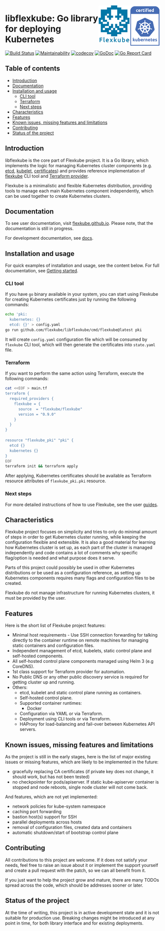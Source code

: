<a href="https://www.cncf.io/certification/software-conformance/"><img alt="Certified Kubernetes logo" width="100px" align="right" src="https://raw.githubusercontent.com/cncf/artwork/master/projects/kubernetes/certified-kubernetes/versionless/pantone/certified-kubernetes-pantone.png"></a>
<img alt="Flexkube logo" width="100px" align="right" src="https://github.com/flexkube/assets/raw/master/logo.jpg">

# libflexkube: Go library for deploying Kubernetes

[![Build Status](https://travis-ci.org/flexkube/libflexkube.svg?branch=master)](https://travis-ci.org/flexkube/libflexkube) [![Maintainability](https://api.codeclimate.com/v1/badges/5840c3fe0a9bc77aef08/maintainability)](https://codeclimate.com/github/flexkube/libflexkube/maintainability) [![codecov](https://codecov.io/gh/flexkube/libflexkube/branch/master/graph/badge.svg)](https://codecov.io/gh/flexkube/libflexkube) [![GoDoc](https://godoc.org/github.com/flexkube/libflexkube?status.svg)](https://godoc.org/github.com/flexkube/libflexkube) [![Go Report Card](https://goreportcard.com/badge/github.com/flexkube/libflexkube)](https://goreportcard.com/report/github.com/flexkube/libflexkube)

## Table of contents

- [Introduction](#introduction)
- [Documentation](#documentation)
- [Installation and usage](#installation-and-usage)
  - [CLI tool](#cli-tool)
  - [Terraform](#terraform)
  - [Next steps](#next-steps)
- [Characteristics](#characteristics)
- [Features](#features)
- [Known issues, missing features and limitations](#known-issues-missing-features-and-limitations)
- [Contributing](#contributing)
- [Status of the project](#status-of-the-project)

## Introduction

libflexkube is the core part of Flexkube project. It is a Go library, which implements the logic for managing Kubernetes cluster components (e.g. [etcd](https://etcd.io/), [kubelet](https://kubernetes.io/docs/reference/command-line-tools-reference/kubelet/), [certificates](https://kubernetes.io/docs/setup/best-practices/certificates/)) and provides reference implementation of [flexkube](https://flexkube.github.io/documentation/reference/cli/) CLI tool and [Terraform provider](https://registry.terraform.io/providers/flexkube/flexkube/latest/docs).

Flexkube is a minimalistic and flexible Kubernetes distribution, providing tools to manage each main Kubernetes component independently, which can be used together to create Kubernetes clusters.

## Documentation

To see user documentation, visit [flexkube.github.io](https://flexkube.github.io). Please note, that the documentation is still in progress.

For development documentation, see [docs](docs).

## Installation and usage

For quick examples of installation and usage, see the content below. For full documentation, see [Getting started](https://flexkube.github.io/documentation/getting-started/).

### CLI tool

If you have `go` binary available in your system, you can start using Flexkube for creating Kubernetes certificates just by running the following commands:
```sh
echo 'pki:
  kubernetes: {}
  etcd: {}' > config.yaml
go run github.com/flexkube/libflexkube/cmd/flexkube@latest pki
```

It will create `config.yaml` configuration file which will be consumed by `flexkube` CLI tool, which will then generate the certificates into `state.yaml` file.

### Terraform

If you want to perform the same action using Terraform, execute the following commands:

```sh
cat <<EOF > main.tf
terraform {
  required_providers {
    flexkube = {
      source  = "flexkube/flexkube"
      version = "0.9.0"
    }
  }
}

resource "flexkube_pki" "pki" {
  etcd {}
  kubernetes {}
}
EOF
terraform init && terraform apply
```

After applying, Kubernetes certificates should be available as Terraform resource attributes of `flexkube_pki.pki` resource.

### Next steps

For more detailed instructions of how to use Flexkube, see the user [guides](https://flexkube.github.io/documentation/guides).

## Characteristics

Flexkube project focuses on simplicity and tries to only do minimal amount of steps in order to get Kubernetes cluster running, while keeping the configuration flexible and extensible. It is also a good material for learning how Kubernetes cluster is set up, as each part of the cluster is managed independently and code contains a lot of comments why specific flag/option is needed and what purpose does it serve.

Parts of this project could possibly be used in other Kubernetes distributions or be used as a configuration reference, as setting up Kubernetes components requires many flags and configuration files to be created.

Flexkube do not manage infrastructure for running Kubernetes clusters, it must be provided by the user.

## Features

Here is the short list of Flexkube project features:

- Minimal host requirements - Use SSH connection forwarding for talking directly to the container runtime on remote machines for managing static containers and configuration files.
- Independent management of etcd, kubelets, static control plane and self-hosted components.
- All self-hosted control plane components managed using Helm 3 (e.g CoreDNS).
- 1st class support for Terraform provider for automation.
- No Public DNS or any other public discovery service is required for getting cluster up and running.
- Others:
  - etcd, kubelet and static control plane running as containers.
  - Self-hosted control plane.
  - Supported container runtimes:
    - Docker
  - Configuration via YAML or via Terraform.
  - Deployment using CLI tools or via Terraform.
  - HAProxy for load-balancing and fail-over between Kubernetes API servers.

## Known issues, missing features and limitations

As the project is still in the early stages, here is the list of major existing issues or missing features, which are likely to be implemented in the future:

- gracefully replacing CA certificates (if private key does not change, it should work, but has not been tested)
- no checkpointer for pods/apiserver. If static kube-apiserver container is stopped and node reboots, single node cluster will not come back.

And features, which are not yet implemented:

- network policies for kube-system namespace
- caching port forwarding
- bastion host(s) support for SSH
- parallel deployments across hosts
- removal of configuration files, created data and containers
- automatic shutdown/start of bootstrap control plane

## Contributing

All contributions to this project are welcome. If it does not satisfy your needs, feel free to raise an issue about it or implement the support yourself and create a pull request with the patch, so we can all benefit from it.

If you just want to help the project grow and mature, there are many TODOs spread across the code, which should be addresses sooner or later.

## Status of the project

At the time of writing, this project is in active development state and it is not suitable for production use. Breaking changes might be introduced at any point in time, for both library interface and for existing deployments.
